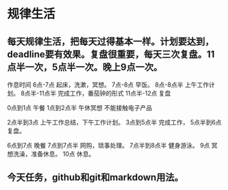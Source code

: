 # 规律生活
## 每天规律生活，把每天过得基本一样。计划要达到，deadline要有效果。复盘很重要，每天三次复盘。11点半一次，5点半一次。晚上9点一次。
作息时间
6点-7点  起床，洗漱，冥想。
7点-8点  早饭。
8点-8点半 上午工作计划。
8点半-11点半 完成工作，番茄钟的形式
11点半-12点  复盘

0点到1点 午餐
1点到2点半  午休冥想 不能接触电子产品

2点半到3点 上午工作总结，下午工作计划。
3点到5点半  完成工作，
5点半到6点  复盘。

6点到7点 晚餐
7点到7点半  网购，琐事处理。
7点半到8点半 健身游泳。
9点 冥想洗澡，准备休息。
10点 休息。

## 今天任务，github和git和markdown用法。



